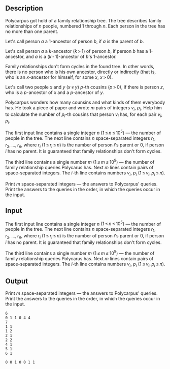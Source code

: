 ## Description

<div><p>Polycarpus got hold of a family relationship tree. The tree describes family relationships of <span class="tex-span"><i>n</i></span> people, numbered 1 through <span class="tex-span"><i>n</i></span>. Each person in the tree has no more than one parent.</p><p>Let's call person <span class="tex-span"><i>a</i></span> a 1-ancestor of person <span class="tex-span"><i>b</i></span>, if <span class="tex-span"><i>a</i></span> is the parent of <span class="tex-span"><i>b</i></span>.</p><p>Let's call person <span class="tex-span"><i>a</i></span> a <span class="tex-span"><i>k</i></span>-ancestor <span class="tex-span">(<i>k</i> &gt; 1)</span> of person <span class="tex-span"><i>b</i></span>, if person <span class="tex-span"><i>b</i></span> has a 1-ancestor, and <span class="tex-span"><i>a</i></span> is a <span class="tex-span">(<i>k</i> - 1)</span>-ancestor of <span class="tex-span"><i>b</i></span>'s 1-ancestor. </p><p>Family relationships don't form cycles in the found tree. In other words, there is no person who is his own ancestor, directly or indirectly (that is, who is an <span class="tex-span"><i>x</i></span>-ancestor for himself, for some <span class="tex-span"><i>x</i></span>, <span class="tex-span"><i>x</i> &gt; 0</span>).</p><p><span class="tex-font-style-bf">Let's call two people <span class="tex-span"><i>x</i></span> and <span class="tex-span"><i>y</i></span> <span class="tex-span">(<i>x</i> ≠ <i>y</i>)</span> <span class="tex-span"><i>p</i></span>-th cousins <span class="tex-span">(<i>p</i> &gt; 0)</span>, if there is person <span class="tex-span"><i>z</i></span>, who is a <span class="tex-span"><i>p</i></span>-ancestor of <span class="tex-span"><i>x</i></span> and a <span class="tex-span"><i>p</i></span>-ancestor of <span class="tex-span"><i>y</i></span>.</span></p><p>Polycarpus wonders how many counsins and what kinds of them everybody has. He took a piece of paper and wrote <span class="tex-span"><i>m</i></span> pairs of integers <span class="tex-span"><i>v</i><sub class="lower-index"><i>i</i></sub></span>, <span class="tex-span"><i>p</i><sub class="lower-index"><i>i</i></sub></span>. Help him to calculate the number of <span class="tex-span"><i>p</i><sub class="lower-index"><i>i</i></sub></span>-th cousins that person <span class="tex-span"><i>v</i><sub class="lower-index"><i>i</i></sub></span> has, for each pair <span class="tex-span"><i>v</i><sub class="lower-index"><i>i</i></sub></span>, <span class="tex-span"><i>p</i><sub class="lower-index"><i>i</i></sub></span>.</p></div><div class="input-specification"><p>The first input line contains a single integer <span class="tex-span"><i>n</i></span> <span class="tex-span">(1 ≤ <i>n</i> ≤ 10<sup class="upper-index">5</sup>)</span> — the number of people in the tree. The next line contains <span class="tex-span"><i>n</i></span> space-separated integers <span class="tex-span"><i>r</i><sub class="lower-index">1</sub>, <i>r</i><sub class="lower-index">2</sub>, ..., <i>r</i><sub class="lower-index"><i>n</i></sub></span>, where <span class="tex-span"><i>r</i><sub class="lower-index"><i>i</i></sub></span> <span class="tex-span">(1 ≤ <i>r</i><sub class="lower-index"><i>i</i></sub> ≤ <i>n</i>)</span> is the number of person <span class="tex-span"><i>i</i></span>'s parent or <span class="tex-font-style-tt">0</span>, if person <span class="tex-span"><i>i</i></span> has no parent. It is guaranteed that family relationships don't form cycles.</p><p>The third line contains a single number <span class="tex-span"><i>m</i></span> <span class="tex-span">(1 ≤ <i>m</i> ≤ 10<sup class="upper-index">5</sup>)</span> — the number of family relationship queries Polycarus has. Next <span class="tex-span"><i>m</i></span> lines contain pairs of space-separated integers. The <span class="tex-span"><i>i</i></span>-th line contains numbers <span class="tex-span"><i>v</i><sub class="lower-index"><i>i</i></sub></span>, <span class="tex-span"><i>p</i><sub class="lower-index"><i>i</i></sub></span> <span class="tex-span">(1 ≤ <i>v</i><sub class="lower-index"><i>i</i></sub>, <i>p</i><sub class="lower-index"><i>i</i></sub> ≤ <i>n</i>)</span>.</p></div><div class="output-specification"><p>Print <span class="tex-span"><i>m</i></span> space-separated integers — the answers to Polycarpus' queries. Print the answers to the queries in the order, in which the queries occur in the input.</p></div>

## Input

<p>The first input line contains a single integer <span class="tex-span"><i>n</i></span> <span class="tex-span">(1 ≤ <i>n</i> ≤ 10<sup class="upper-index">5</sup>)</span> — the number of people in the tree. The next line contains <span class="tex-span"><i>n</i></span> space-separated integers <span class="tex-span"><i>r</i><sub class="lower-index">1</sub>, <i>r</i><sub class="lower-index">2</sub>, ..., <i>r</i><sub class="lower-index"><i>n</i></sub></span>, where <span class="tex-span"><i>r</i><sub class="lower-index"><i>i</i></sub></span> <span class="tex-span">(1 ≤ <i>r</i><sub class="lower-index"><i>i</i></sub> ≤ <i>n</i>)</span> is the number of person <span class="tex-span"><i>i</i></span>'s parent or <span class="tex-font-style-tt">0</span>, if person <span class="tex-span"><i>i</i></span> has no parent. It is guaranteed that family relationships don't form cycles.</p><p>The third line contains a single number <span class="tex-span"><i>m</i></span> <span class="tex-span">(1 ≤ <i>m</i> ≤ 10<sup class="upper-index">5</sup>)</span> — the number of family relationship queries Polycarus has. Next <span class="tex-span"><i>m</i></span> lines contain pairs of space-separated integers. The <span class="tex-span"><i>i</i></span>-th line contains numbers <span class="tex-span"><i>v</i><sub class="lower-index"><i>i</i></sub></span>, <span class="tex-span"><i>p</i><sub class="lower-index"><i>i</i></sub></span> <span class="tex-span">(1 ≤ <i>v</i><sub class="lower-index"><i>i</i></sub>, <i>p</i><sub class="lower-index"><i>i</i></sub> ≤ <i>n</i>)</span>.</p>

## Output

<p>Print <span class="tex-span"><i>m</i></span> space-separated integers — the answers to Polycarpus' queries. Print the answers to the queries in the order, in which the queries occur in the input.</p>





```input1
6
0 1 1 0 4 4
7
1 1
1 2
2 1
2 2
4 1
5 1
6 1

```




```output1
0 0 1 0 0 1 1 

```


